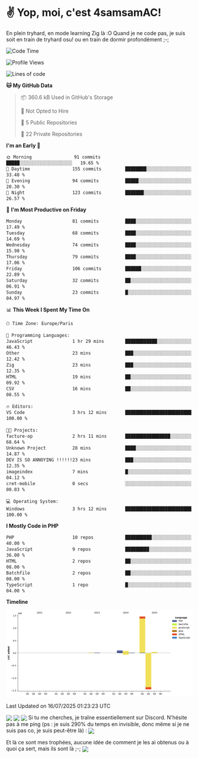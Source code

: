 # ✌ Yop, moi, c'est 4samsamAC!

En plein tryhard, en mode learning Zig là :O Quand je ne code pas, je suis soit en train de tryhard osu! ou en train de dormir profondément ;-;

<!--START_SECTION:waka-->
![Code Time](http://img.shields.io/badge/Code%20Time-824%20hrs%2022%20mins-blue)

![Profile Views](http://img.shields.io/badge/Profile%20Views-28-blue)

![Lines of code](https://img.shields.io/badge/From%20Hello%20World%20I%27ve%20Written-1.7%20million%20lines%20of%20code-blue)

**🐱 My GitHub Data** 

> 📦 360.6 kB Used in GitHub's Storage 
 > 
> 🚫 Not Opted to Hire
 > 
> 📜 5 Public Repositories 
 > 
> 🔑 22 Private Repositories 
 > 
**I'm an Early 🐤** 

```text
🌞 Morning                91 commits          █████░░░░░░░░░░░░░░░░░░░░   19.65 % 
🌆 Daytime                155 commits         ████████░░░░░░░░░░░░░░░░░   33.48 % 
🌃 Evening                94 commits          █████░░░░░░░░░░░░░░░░░░░░   20.30 % 
🌙 Night                  123 commits         ███████░░░░░░░░░░░░░░░░░░   26.57 % 
```
📅 **I'm Most Productive on Friday** 

```text
Monday                   81 commits          ████░░░░░░░░░░░░░░░░░░░░░   17.49 % 
Tuesday                  68 commits          ████░░░░░░░░░░░░░░░░░░░░░   14.69 % 
Wednesday                74 commits          ████░░░░░░░░░░░░░░░░░░░░░   15.98 % 
Thursday                 79 commits          ████░░░░░░░░░░░░░░░░░░░░░   17.06 % 
Friday                   106 commits         ██████░░░░░░░░░░░░░░░░░░░   22.89 % 
Saturday                 32 commits          ██░░░░░░░░░░░░░░░░░░░░░░░   06.91 % 
Sunday                   23 commits          █░░░░░░░░░░░░░░░░░░░░░░░░   04.97 % 
```


📊 **This Week I Spent My Time On** 

```text
🕑︎ Time Zone: Europe/Paris

💬 Programming Languages: 
JavaScript               1 hr 29 mins        ████████████░░░░░░░░░░░░░   46.43 % 
Other                    23 mins             ███░░░░░░░░░░░░░░░░░░░░░░   12.42 % 
Zig                      23 mins             ███░░░░░░░░░░░░░░░░░░░░░░   12.35 % 
HTML                     19 mins             ██░░░░░░░░░░░░░░░░░░░░░░░   09.92 % 
CSV                      16 mins             ██░░░░░░░░░░░░░░░░░░░░░░░   08.55 % 

🔥 Editors: 
VS Code                  3 hrs 12 mins       █████████████████████████   100.00 % 

🐱‍💻 Projects: 
facture-op               2 hrs 11 mins       █████████████████░░░░░░░░   68.64 % 
Unknown Project          28 mins             ████░░░░░░░░░░░░░░░░░░░░░   14.87 % 
DEV IS SO ANNOYING !!!!!!23 mins             ███░░░░░░░░░░░░░░░░░░░░░░   12.35 % 
imageindex               7 mins              █░░░░░░░░░░░░░░░░░░░░░░░░   04.12 % 
cret-mobile              0 secs              ░░░░░░░░░░░░░░░░░░░░░░░░░   00.03 % 

💻 Operating System: 
Windows                  3 hrs 12 mins       █████████████████████████   100.00 % 
```

**I Mostly Code in PHP** 

```text
PHP                      10 repos            ██████████░░░░░░░░░░░░░░░   40.00 % 
JavaScript               9 repos             █████████░░░░░░░░░░░░░░░░   36.00 % 
HTML                     2 repos             ██░░░░░░░░░░░░░░░░░░░░░░░   08.00 % 
Batchfile                2 repos             ██░░░░░░░░░░░░░░░░░░░░░░░   08.00 % 
TypeScript               1 repo              █░░░░░░░░░░░░░░░░░░░░░░░░   04.00 % 
```



**Timeline**

![Lines of Code chart](https://raw.githubusercontent.com/4samsamAC/4samsamAC/main/assets/bar_graph.png)


 Last Updated on 16/07/2025 01:23:23 UTC
<!--END_SECTION:waka-->
<img align="center" src="https://wakatime.com/share/@05e9693c-ae09-4eda-80e1-420e9727a814/cd575566-5d1a-4a1b-bd1b-7821aa98ed37.svg"/>
<img align="center" src="https://github-readme-stats.vercel.app/api?username=4samsamAC&show_icons=true&theme=midnight-purple&count_private=true"/>
<img align="center" src="https://github-readme-stats.vercel.app/api/top-langs/?username=4samsamAC&layout=compact&theme=midnight-purple&count_private=true"/>
<!-- [![Ashutosh's github activity graph](https://github-readme-activity-graph.vercel.app/graph?username=4samsamAC&bg_color=2f3640&color=00a8ff&line=82ccdd&point=00a8ff&area=true&hide_border=true)](https://github.com/ashutosh00710/github-readme-activity-graph) -->
Si tu me cherches, je traîne essentiellement sur Discord. N'hésite pas à me ping (ps : je suis 290% du temps en invisible, donc même si je ne suis pas co, je suis peut-être là) : 
<a href="discord://-/users/581625633830993961"><img align="center" src="https://discord.c99.nl/widget/theme-2/581625633830993961.png"/></a>

Et là ce sont mes trophées, aucune idée de comment je les ai obtenus ou à quoi ça sert, mais ils sont là ;-;
<img align="center" src="https://github-profile-trophy.vercel.app/?username=4samsamAC&theme=onedark"/>
